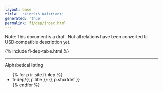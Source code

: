 ```yaml
---
layout: base
title:  'Finnish Relations'
generated: 'true'
permalink: fi/dep/index.html
---
```


Note: This document is a draft. Not all relations have been converted to USD-compatible description yet.

{% include fi-dep-table.html %}

----------

Alphabetical listing

<ul>
{% for p in site.fi-dep %}
  <li><a>fi-dep/{{ p.title }}</a>: {{ p.shortdef }}</li>
{% endfor %}
</ul>
